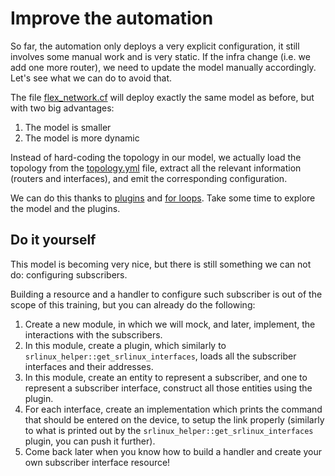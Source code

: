 # Improve the automation

So far, the automation only deploys a very explicit configuration, it still involves some manual work and is very static.  If the infra change (i.e. we add one more router), we need to update the model manually accordingly.  Let's see what we can do to avoid that.

The file [flex_network.cf](./flex_network.cf) will deploy exactly the same model as before, but with two big advantages:
1. The model is smaller
2. The model is more dynamic

Instead of hard-coding the topology in our model, we actually load the topology from the [topology.yml](./inmanta-module-srlinux-helper//files/topology.yml) file, extract all the relevant information (routers and interfaces), and emit the corresponding configuration.

We can do this thanks to [plugins](https://docs.inmanta.com/community/latest/language.html#plug-ins) and [for loops](https://docs.inmanta.com/community/latest/language.html#for-loop).  Take some time to explore the model and the plugins.

## Do it yourself

This model is becoming very nice, but there is still something we can not do: configuring subscribers.

Building a resource and a handler to configure such subscriber is out of the scope of this training, but you can already do the following:
1. Create a new module, in which we will mock, and later, implement, the interactions with the subscribers.
2. In this module, create a plugin, which similarly to `srlinux_helper::get_srlinux_interfaces`, loads all the subscriber interfaces and their addresses.
3. In this module, create an entity to represent a subscriber, and one to represent a subscriber interface, construct all those entities using the plugin.
4. For each interface, create an implementation which prints the command that should be entered on the device, to setup the link properly (similarly to what is printed out by the `srlinux_helper::get_srlinux_interfaces` plugin, you can push it further).
5. Come back later when you know how to build a handler and create your own subscriber interface resource!
